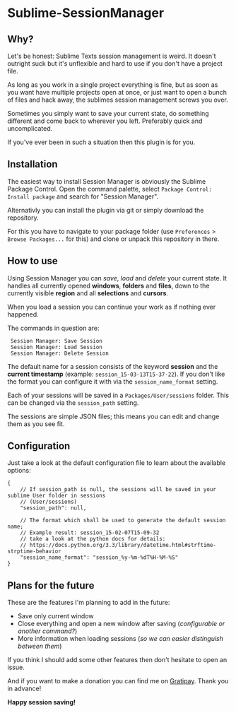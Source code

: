 Sublime-SessionManager
======================

Why?
----

Let's be honest: Sublime Texts session management is weird. It doesn't outright suck but it's unflexible and hard to use if you don't have a project file.

As long as you work in a single project everything is fine, but as soon as you want have multiple projects open at once, or just want to open a bunch of files and hack away, the sublimes session management screws you over.

Sometimes you simply want to save your current state, do something different and come back to wherever you left. Preferably quick and uncomplicated.

If you've ever been in such a situation then this plugin is for you.

Installation
------------

The easiest way to install Session Manager is obviously the Sublime Package Control. Open the command palette, select `Package Control: Install package` and search for "Session Manager".

Alternativly you can install the plugin via git or simply download the repository.

For this you have to navigate to your package folder (use `Preferences` > `Browse Packages...` for this) and clone or unpack this repository in there.

How to use
----------

Using Session Manager you can *save*, *load* and *delete* your current state. It handles all currently opened __windows__, __folders__ and __files__, down to the currently visible __region__ and all __selections__ and __cursors__.

When you load a session you can continue your work as if nothing ever happened.

The commands in question are:

     Session Manager: Save Session
     Session Manager: Load Session
     Session Manager: Delete Session

The default name for a session consists of the keyword __session__ and the __current timestamp__ (example: `session_15-03-13T15-37-22`). If you don't like the format you can configure it with via the `session_name_format` setting.

Each of your sessions will be saved in a `Packages/User/sessions` folder. This can be changed via the `session_path` setting.

The sessions are simple JSON files; this means you can edit and change them as you see fit.

Configuration
-------------

Just take a look at the default configuration file to learn about the available options:

    {
        // If session_path is null, the sessions will be saved in your sublime User folder in sessions
        // (User/sessions)
        "session_path": null,

        // The format which shall be used to generate the default session name;
        // Example result: session_15-02-07T15-09-32
        // take a look at the python docs for details:
        // https://docs.python.org/3.3/library/datetime.html#strftime-strptime-behavior
        "session_name_format": "session_%y-%m-%dT%H-%M-%S"
    }


Plans for the future
--------------------

These are the features I'm planning to add in the future:

- Save only current window
- Close everything and open a new window after saving (*configurable or another command?*)
- More information when loading sessions (*so we can easier distinguish between them*)

If you think I should add some other features then don't hesitate to open an issue.

And if you want to make a donation you can find me on [Gratipay](https://gratipay.com/). Thank you in advance!

__Happy session saving!__
